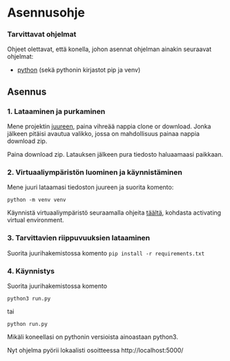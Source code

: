 # Asennusohje

### Tarvittavat ohjelmat

Ohjeet olettavat, että konella, johon asennat ohjelman ainakin seuraavat ohjelmat: 


- [python](https://www.python.org/download) (sekä pythonin kirjastot pip ja venv)

## Asennus

### 1. Lataaminen ja purkaminen

Mene projektin [juureen](https://github.com/lehtoneo/keskustelufoorumi), paina vihreää nappia clone or download. Jonka jälkeen pitäisi avautua valikko, jossa on mahdollisuus painaa nappia download zip.


Paina download zip. Latauksen jälkeen pura tiedosto haluaamaasi paikkaan.

### 2. Virtuaaliympäristön luominen ja käynnistäminen

Mene juuri lataamasi tiedoston juureen ja suorita komento:

```python -m venv venv```

Käynnistä virtuaaliympäristö seuraamalla ohjeita [täältä](https://packaging.python.org/guides/installing-using-pip-and-virtual-environments/), kohdasta activating virtual environment. 


### 3. Tarvittavien riippuvuuksien lataaminen

Suorita juurihakemistossa komento 
```pip install -r requirements.txt```

### 4. Käynnistys

Suorita juurihakemistossa komento

```python3 run.py```

tai

```python run.py```

Mikäli koneellasi on pythonin versioista ainoastaan python3. 

Nyt ohjelma pyörii lokaalisti osoitteessa http://localhost:5000/ 


